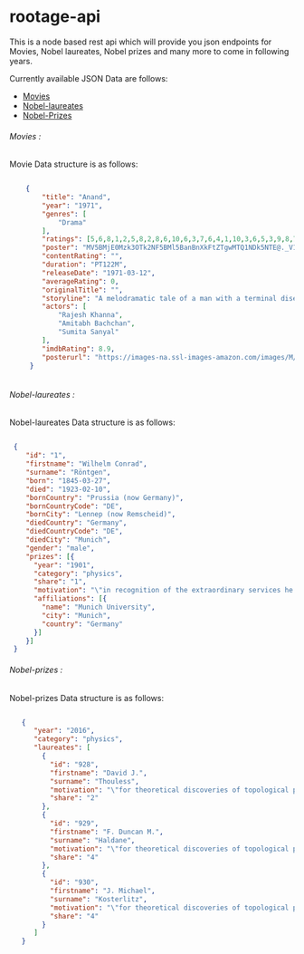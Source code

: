 # rootage-api
This is a node based rest api which will provide you json endpoints for Movies, Nobel laureates, Nobel prizes and many more to come in following years.  

Currently available JSON Data are follows:

* [Movies](https://www.npmjs.com/package/stack-exchange#users-section)
* [Nobel-laureates](https://www.npmjs.com/package/stack-exchange#users-section)
* [Nobel-Prizes](https://www.npmjs.com/package/stack-exchange#users-section)

###### Movies : 
Movie Data structure is as follows:

```json

    {
        "title": "Anand",
        "year": "1971",
        "genres": [
            "Drama"
        ],
        "ratings": [5,6,8,1,2,5,8,2,8,6,10,6,3,7,6,4,1,10,3,6,5,3,9,8,7,2,4,10,5, 9],
        "poster": "MV5BMjE0Mzk3OTk2NF5BMl5BanBnXkFtZTgwMTQ1NDk5NTE@._V1_SY250_CR0,0,187,250_AL_.jpg",
        "contentRating": "",
        "duration": "PT122M",
        "releaseDate": "1971-03-12",
        "averageRating": 0,
        "originalTitle": "",
        "storyline": "A melodramatic tale of a man with a terminal disease. The story begins with Dr Bhaksar winning a literary prize for his book about a patient called Anand. The rest is flashback. Anand, the title character, is suffering from lymphosarcoma of the intestine. He, however appears to be cheerful on the outside and is determined to extract as much pleasure from his remaining lifespan as is possible. Dr. Bhaskar his physician tends to Anand in his last days. After Anand dies we can however still hear his voice which was recorded on a tape. Dr Bhakser writes a book on his patient and wins a literary prize for it                Written by\nAnonymous",
        "actors": [
            "Rajesh Khanna",
            "Amitabh Bachchan",
            "Sumita Sanyal"
        ],
        "imdbRating": 8.9,
        "posterurl": "https://images-na.ssl-images-amazon.com/images/M/MV5BMjE0Mzk3OTk2NF5BMl5BanBnXkFtZTgwMTQ1NDk5NTE@._V1_SY250_CR0,0,187,250_AL_.jpg"  
     } 
     
```

###### Nobel-laureates : 
Nobel-laureates Data structure is as follows:

```json

 {
    "id": "1",
    "firstname": "Wilhelm Conrad",
    "surname": "Röntgen",
    "born": "1845-03-27",
    "died": "1923-02-10",
    "bornCountry": "Prussia (now Germany)",
    "bornCountryCode": "DE",
    "bornCity": "Lennep (now Remscheid)",
    "diedCountry": "Germany",
    "diedCountryCode": "DE",
    "diedCity": "Munich",
    "gender": "male",
    "prizes": [{
      "year": "1901",
      "category": "physics",
      "share": "1",
      "motivation": "\"in recognition of the extraordinary services he has rendered by the discovery of the remarkable rays subsequently named after him\"",
      "affiliations": [{
        "name": "Munich University",
        "city": "Munich",
        "country": "Germany"
      }]
    }]
 }

```


###### Nobel-prizes : 
Nobel-prizes Data structure is as follows:

```json

   {
      "year": "2016",
      "category": "physics",
      "laureates": [
        {
          "id": "928",
          "firstname": "David J.",
          "surname": "Thouless",
          "motivation": "\"for theoretical discoveries of topological phase transitions and topological phases of matter\"",
          "share": "2"
        },
        {
          "id": "929",
          "firstname": "F. Duncan M.",
          "surname": "Haldane",
          "motivation": "\"for theoretical discoveries of topological phase transitions and topological phases of matter\"",
          "share": "4"
        },
        {
          "id": "930",
          "firstname": "J. Michael",
          "surname": "Kosterlitz",
          "motivation": "\"for theoretical discoveries of topological phase transitions and topological phases of matter\"",
          "share": "4"
        }
      ]
   }

```
